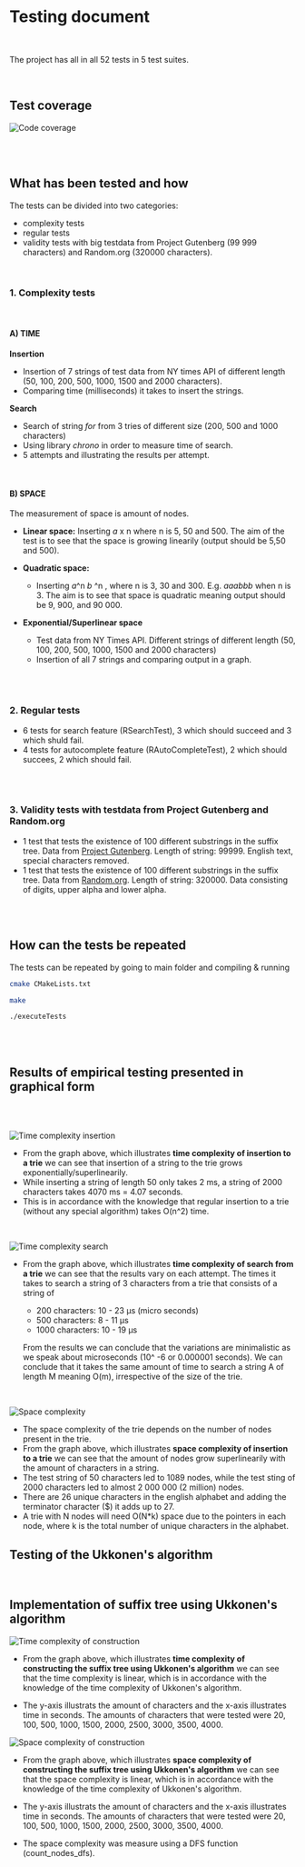  # Testing document
<br />

The project has all in all 52 tests in 5 test suites.

<br />

 ## Test coverage 

![Code coverage](./images/code_coverage.jpg)

<br />
<br />

## What has been tested and how

The tests can be divided into two categories: 
- complexity tests
- regular tests
- validity tests with big testdata from Project Gutenberg (99 999 characters) and Random.org (320000 characters).

<br />

### 1. Complexity tests

<br />

#### A) TIME

**Insertion**
 - Insertion of 7 strings of test data from NY times API of different length (50, 100, 200, 500, 1000, 1500 and 2000 characters).
 - Comparing time (milliseconds) it takes to insert the strings.

**Search** 

- Search of string *for* from 3 tries of different size (200, 500 and 1000 characters)
- Using library *chrono* in order to measure time of search. 
- 5 attempts and illustrating the results per attempt.

<br />

#### B) SPACE

The measurement of space is amount of nodes. 

- **Linear space:**
Inserting *a* x n where n is 5, 50 and 500. The aim of the test is  to see that the space is growing linearily (output should be 5,50 and 500).

- **Quadratic space:** 
   - Inserting *a*^n *b* ^n , where n is 3, 30 and 300. E.g. *aaabbb* when n is 3. The aim is to see that space is quadratic meaning output should be 9, 900, and 90 000. 

- **Exponential/Superlinear space**
    - Test data from NY Times API. Different strings of different length (50, 100, 200, 500, 1000, 1500 and 2000 characters)
    - Insertion of all 7 strings and comparing output in a graph. 

<br />
<br />

### 2. Regular tests

- 6 tests for search feature (RSearchTest), 3 which should succeed and 3 which shuld fail.
- 4 tests for autocomplete feature (RAutoCompleteTest), 2 which should succees, 2 which should fail.

<br />
<br />

### 3. Validity tests with testdata from Project Gutenberg and Random.org
- 1 test that tests the existence of 100 different substrings in the suffix tree. Data from [Project Gutenberg](https://www.gutenberg.org/ebooks/5186). Length of string: 99999. English text, special characters removed.
- 1 test that tests the existence of 100 different substrings in the suffix tree. Data from [Random.org](https://www.random.org/strings/?num=10000&len=32&digits=on&upperalpha=on&loweralpha=on&unique=on&format=html&rnd=new). Length of string: 320000. Data consisting of digits, upper alpha and lower alpha.

<br />
<br />

## How can the tests be repeated

 The tests can be repeated by going to main folder and compiling & running
 
```bash
cmake CMakeLists.txt
```

```bash
make
```

```bash
./executeTests
```

<br />
<br />

## Results of empirical testing presented in graphical form

<br />
<br />

![Time complexity insertion](./images/time_complexity_insertion.jpg)
- From the graph above, which illustrates **time complexity of insertion to a trie** we can see that insertion of a string to the trie grows exponentially/superlinearily. 
- While inserting a string of length 50 only takes 2 ms, a string of 2000 characters takes 4070 ms = 4.07 seconds. 
- This is in accordance with the knowledge that regular insertion to a trie (without any special algorithm) takes O(n^2) time. 

<br />



![Time complexity search](./images/time_complexity_search.jpg)
- From the graph above, which illustrates **time complexity of search from a trie** we can see that the results vary on each attempt. The times it takes to search  a string of 3 characters from a trie that consists of a string of 
   - 200 characters: 10 - 23 µs (micro seconds)
   - 500 characters: 8 - 11 µs
   - 1000 characters: 10 - 19 µs
  
  From the results we can conclude that the variations are minimalistic as we speak about microseconds (10^ -6 or 0.000001 seconds). We can conclude that it takes the same amount of time to search a string A of length M meaning O(m), irrespective of the size of the trie. 


<br />

![Space complexity](./images/space_complexity_insertion.jpg)

- The space complexity of the trie depends on the number of nodes present in the trie.
- From the graph above, which illustrates **space complexity of insertion to a trie** we can see that the amount of nodes grow superlinearily with the amount of characters in a string. 
- The test string of 50 characters led to 1089 nodes, while the test sting of 2000 characters led to almost 2 000 000 (2 million) nodes. 
- There are 26 unique characters in the english alphabet and adding the terminator character ($) it adds up to 27.
- A trie with N nodes will need O(N*k) space due to the pointers in each node, where k is the total number of unique characters in the alphabet.

## Testing of the Ukkonen's algorithm

<br />

## Implementation of suffix tree using Ukkonen's algorithm

![Time complexity of construction](./images/ukkonen_time_complexity.png)

- From the graph above, which illustrates **time complexity of constructing the suffix tree using Ukkonen's algorithm** we can see that the time complexity is linear, which is in accordance with the knowledge of the time complexity of Ukkonen's algorithm.
  
- The y-axis illustrats the amount of characters and the x-axis illustrates time in seconds. The amounts of characters that were tested were 20, 100, 500, 1000, 1500, 2000, 2500, 3000, 3500, 4000.

![Space complexity of construction](./images/ukkonen_space_complexity.png)

- From the graph above, which illustrates **space complexity of constructing the suffix tree using Ukkonen's algorithm** we can see that the space complexity is linear, which is in accordance with the knowledge of the time complexity of Ukkonen's algorithm.
  
- The y-axis illustrats the amount of characters and the x-axis illustrates time in seconds. The amounts of characters that were tested were 20, 100, 500, 1000, 1500, 2000, 2500, 3000, 3500, 4000.

- The space complexity was measure using a DFS function (count_nodes_dfs).



